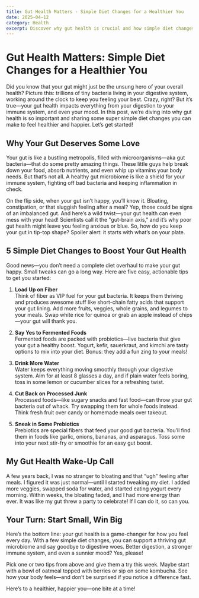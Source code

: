 ```yaml
---
title: Gut Health Matters - Simple Diet Changes for a Healthier You
date: 2025-04-12
category: Health
excerpt: Discover why gut health is crucial and how simple diet changes can lead to a healthier you. Get actionable tips and insights to improve your well-being.
---
```


# Gut Health Matters: Simple Diet Changes for a Healthier You

Did you know that your gut might just be the unsung hero of your overall health? Picture this: trillions of tiny bacteria living in your digestive system, working around the clock to keep you feeling your best. Crazy, right? But it’s true—your gut health impacts everything from your digestion to your immune system, and even your mood. In this post, we’re diving into why gut health is so important and sharing some super simple diet changes you can make to feel healthier and happier. Let’s get started!

## Why Your Gut Deserves Some Love

Your gut is like a bustling metropolis, filled with microorganisms—aka gut bacteria—that do some pretty amazing things. These little guys help break down your food, absorb nutrients, and even whip up vitamins your body needs. But that’s not all. A healthy gut microbiome is like a shield for your immune system, fighting off bad bacteria and keeping inflammation in check.

On the flip side, when your gut isn’t happy, you’ll know it. Bloating, constipation, or that sluggish feeling after a meal? Yep, those could be signs of an imbalanced gut. And here’s a wild twist—your gut health can even mess with your head! Scientists call it the "gut-brain axis," and it’s why poor gut health might leave you feeling anxious or blue. So, how do you keep your gut in tip-top shape? Spoiler alert: it starts with what’s on your plate.

## 5 Simple Diet Changes to Boost Your Gut Health

Good news—you don’t need a complete diet overhaul to make your gut happy. Small tweaks can go a long way. Here are five easy, actionable tips to get you started:

1. **Load Up on Fiber**  
   Think of fiber as VIP fuel for your gut bacteria. It keeps them thriving and produces awesome stuff like short-chain fatty acids that support your gut lining. Add more fruits, veggies, whole grains, and legumes to your meals. Swap white rice for quinoa or grab an apple instead of chips—your gut will thank you.

2. **Say Yes to Fermented Foods**  
   Fermented foods are packed with probiotics—live bacteria that give your gut a healthy boost. Yogurt, kefir, sauerkraut, and kimchi are tasty options to mix into your diet. Bonus: they add a fun zing to your meals!

3. **Drink More Water**  
   Water keeps everything moving smoothly through your digestive system. Aim for at least 8 glasses a day, and if plain water feels boring, toss in some lemon or cucumber slices for a refreshing twist.

4. **Cut Back on Processed Junk**  
   Processed foods—like sugary snacks and fast food—can throw your gut bacteria out of whack. Try swapping them for whole foods instead. Think fresh fruit over candy or homemade meals over takeout.

5. **Sneak in Some Prebiotics**  
   Prebiotics are special fibers that feed your good gut bacteria. You’ll find them in foods like garlic, onions, bananas, and asparagus. Toss some into your next stir-fry or smoothie for an easy gut boost.

## My Gut Health Wake-Up Call

A few years back, I was no stranger to bloating and that “ugh” feeling after meals. I figured it was just normal—until I started tweaking my diet. I added more veggies, swapped soda for water, and started eating yogurt every morning. Within weeks, the bloating faded, and I had more energy than ever. It was like my gut threw a party to celebrate! If I can do it, so can you.

## Your Turn: Start Small, Win Big

Here’s the bottom line: your gut health is a game-changer for how you feel every day. With a few simple diet changes, you can support a thriving gut microbiome and say goodbye to digestive woes. Better digestion, a stronger immune system, and even a sunnier mood? Yes, please!

Pick one or two tips from above and give them a try this week. Maybe start with a bowl of oatmeal topped with berries or sip on some kombucha. See how your body feels—and don’t be surprised if you notice a difference fast.

Here’s to a healthier, happier you—one bite at a time!